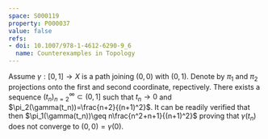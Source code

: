 ```yaml
---
space: S000119
property: P000037
value: false
refs:
- doi: 10.1007/978-1-4612-6290-9_6
  name: Counterexamples in Topology
---
```


Assume $\gamma:[0,1]\to X$ is a path joining
$(0,0)$ with $(0,1)$. Denote by $\pi_1$ and $\pi_2$ projections onto the first and second coordinate, repectively.
There exists a sequence $(t_n)_{n=2}^\infty\subset(0,1]$ such that $t_n\to 0$ and
$\pi_2(\gamma(t_n))=\frac{n+2}{(n+1)^2}$. It can be readily verified that then $\pi_1(\gamma(t_n))\geq n\frac{n^2+n+1}{(n+1)^2}$ proving that $\gamma(t_n)$ does not converge to $(0,0)=\gamma(0)$.
